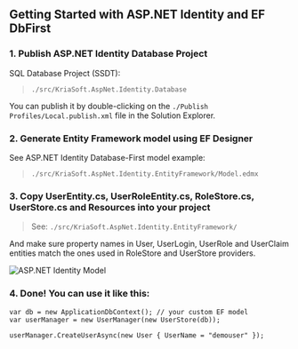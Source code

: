 Getting Started with ASP.NET Identity and EF DbFirst
----------------------------------------------------

### 1. Publish ASP.NET Identity Database Project

SQL Database Project (SSDT):

> `./src/KriaSoft.AspNet.Identity.Database`

You can publish it by double-clicking on the `./Publish Profiles/Local.publish.xml` file in the Solution Explorer.

### 2. Generate Entity Framework model using EF Designer

See ASP.NET Identity Database-First model example:

> `./src/KriaSoft.AspNet.Identity.EntityFramework/Model.edmx`

### 3. Copy UserEntity.cs, UserRoleEntity.cs, RoleStore.cs, UserStore.cs and Resources into your project

> See: `./src/KriaSoft.AspNet.Identity.EntityFramework/`

And make sure property names in User, UserLogin, UserRole and UserClaim entities match the ones used in RoleStore and UserStore providers.

![ASP.NET Identity Model](http://i.imgur.com/KHDqq3B.png)

### 4. Done! You can use it like this:

```
var db = new ApplicationDbContext(); // your custom EF model
var userManager = new UserManager(new UserStore(db));

userManager.CreateUserAsync(new User { UserName = "demouser" });
```
